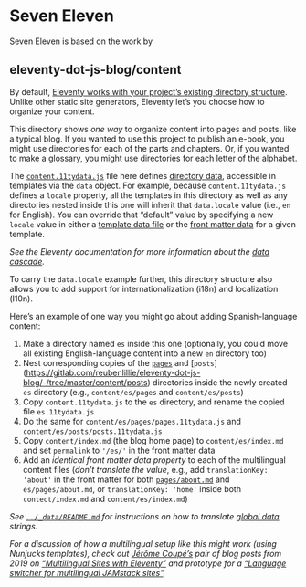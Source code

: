 # Seven Eleven
Seven Eleven is based on the work by

## eleventy-dot-js-blog/content

By default, [Eleventy works with your project’s existing directory structure](https://www.11ty.dev/docs/). Unlike other static site generators, Eleventy let’s you choose how to organize your content.

This directory shows _one way_ to organize content into pages and posts, like a typical blog. If you wanted to use this project to publish an e-book, you might use directories for each of the parts and chapters. Or, if you wanted to make a glossary, you might use directories for each letter of the alphabet.

The [`content.11tydata.js`](https://gitlab.com/reubenlillie/eleventy-dot-js-blog/-/blob/master/content/content.11tydata.js) file here defines [directory data](https://www.11ty.dev/docs/data-template-dir/), accessible in templates via the `data` object. For example, because `content.11tydata.js` defines a `locale` property, all the templates in this directory as well as any directories nested inside this one will inherit that `data.locale` value (i.e., `en` for English). You can override that “default” value by specifying a new `locale` value in either a [template data file](https://www.11ty.dev/docs/data-template-dir/) or the [front matter data](https://www.11ty.dev/docs/data-frontmatter/) for a given template.

_See the Eleventy documentation for more information about the [data cascade](https://www.11ty.dev/docs/data-cascade/)._

To carry the `data.locale` example further, this directory structure also allows you to add support for internationalization (i18n) and localization (l10n).

Here’s an example of one way you might go about adding Spanish-language content:

1. Make a directory named `es` inside this one (optionally, you could move all existing English-language content into a new `en` directory too)
1. Nest corresponding copies of the [`pages`](https://gitlab.com/reubenlillie/eleventy-dot-js-blog/-/tree/master/content/pages) and [`posts`] (https://gitlab.com/reubenlillie/eleventy-dot-js-blog/-/tree/master/content/posts) directories inside the newly created `es` directory (e.g., `content/es/pages` and `content/es/posts`)
1. Copy `content.11tydata.js` to  the `es` directory, and rename the copied file `es.11tydata.js`
1. Do the same for `content/es/pages/pages.11tydata.js` and `content/es/posts/posts.11tydata.js`
1. Copy `content/index.md` (the blog home page) to `content/es/index.md` and set `permalink` to `'/es/'` in the front matter data
1. Add an _identical front matter data property_ to each of the multilingual content files (_don’t translate the value_, e.g., add `translationKey: 'about'` in the front matter for both [`pages/about.md`](https://gitlab.com/reubenlillie/eleventy-dot-js-blog/-/blob/master/content/pages/about.md) and `es/pages/about.md`, or `translationKey: 'home'` inside both `contect/index.md` and `content/es/index.md`)

_See [`../_data/README.md`](https://gitlab.com/reubenlillie/eleventy-dot-js-blog/-/blob/master/_data/README.md) for instructions on how to translate [global data](https://www.11ty.dev/docs/data-global/) strings._

_For a discussion of how a multilingual setup like this might work (using Nunjucks templates), check out [Jérôme Coupé’s](https://twitter.com/jeromecoupe) pair of blog posts from 2019 on [“Multilingual Sites with Eleventy”](https://www.webstoemp.com/blog/multilingual-sites-eleventy/) and prototype for a [“Language switcher for multilingual JAMstack sites”](https://www.webstoemp.com/blog/language-switcher-multilingual-jamstack-sites/)._
